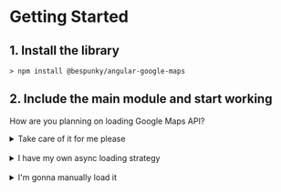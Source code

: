 # Getting Started

## 1. Install the library
 
    > npm install @bespunky/angular-google-maps

## 2. Include the main module and start working

How are you planning on loading Google Maps API?
<br/>
<details>
<summary markdown="span">Take care of it for me please</summary><br/>
<small>
The library will load it for you asynchronously when you import the main module and ensure that map components will be rendered safely after the API is ready.
</small>
<br/><br/>

[Show me how](Getting-Started/Plug-n-Play-Async-Loading.md)
</details>

<br/>
<details>
<summary markdown="span">I have my own async loading strategy</summary><br/>
<small>
In case you need to create a custom loader and integrate it with the library. The library will run your loader and ensure that map components will be rendered safely after the API is ready.
</small>
<br/><br/>

[Show me how](Getting-Started/Custom-Loader.md)
</details>
<br/>
<details>
<summary markdown="span">I'm gonna manually load it</summary><br/>
<small>
In case you'll place a `script` tag manually and you can ensure that it will be loaded before your map component gets loaded.
</small>
<br/><br/>

[Show me how](Getting-Started/Manually-Loading.md)
</details>